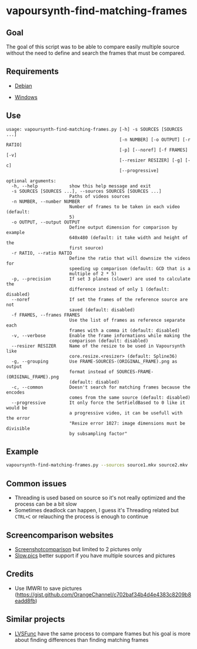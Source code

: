 # vapoursynth-find-matching-frames

## Goal

The goal of this script was to be able to compare easily multiple source without the need to define and search the frames that must be compared.

## Requirements

* [Debian](DEBIAN.md)

* [Windows](WINDOWS.md)

## Use

```
usage: vapoursynth-find-matching-frames.py [-h] -s SOURCES [SOURCES ...]
                                           [-n NUMBER] [-o OUTPUT] [-r RATIO]
                                           [-p] [--noref] [-f FRAMES] [-v]
                                           [--resizer RESIZER] [-g] [-c]
                                           [--progressive]

optional arguments:
  -h, --help            show this help message and exit
  -s SOURCES [SOURCES ...], --sources SOURCES [SOURCES ...]
                        Paths of videos sources
  -n NUMBER, --number NUMBER
                        Number of frames to be taken in each video (default:
                        5)
  -o OUTPUT, --output OUTPUT
                        Define output dimension for comparison by example
                        640x480 (default: it take width and height of the
                        first source)
  -r RATIO, --ratio RATIO
                        Define the ratio that will downsize the videos for
                        speeding up comparison (default: GCD that is a
                        multiple of 2 * 5)
  -p, --precision       If set 3 planes (slower) are used to calculate the
                        difference instead of only 1 (default: disabled)
  --noref               If set the frames of the reference source are not
                        saved (default: disabled)
  -f FRAMES, --frames FRAMES
                        Use the list of frames as reference separate each
                        frames with a comma it (default: disabled)
  -v, --verbose         Enable the frame informations while making the
                        comparison (default: disabled)
  --resizer RESIZER     Name of the resize to be used in Vapoursynth like
                        core.resize.<resizer> (default: Spline36)
  -g, --grouping        Use FRAME-SOURCES-(ORIGINAL_FRAME).png as output
                        format instead of SOURCES-FRAME-(ORIGINAL_FRAME).png
                        (default: disabled)
  -c, --common          Doesn't search for matching frames because the encodes
                        comes from the same source (default: disabled)
  --progressive         It only force the SetFieldBased to 0 like it would be
                        a progressive video, it can be usefull with the error
                        "Resize error 1027: image dimensions must be divisible
                        by subsampling factor"
```


## Example

```bash
vapoursynth-find-matching-frames.py --sources source1.mkv source2.mkv
```

## Common issues

* Threading is used based on source so it's not really optimized and the process can be a bit slow
* Sometimes deadlock can happen, I guess it's Threading related but `CTRL+C` or relauching the process is enough to continue

## Screencomparison websites

* [Screenshotcomparison](https://screenshotcomparison.com/) but limited to 2 pictures only
* [Slow.pics](https://slow.pics/) better support if you have multiple sources and pictures

## Credits

* Use IMWRI to save pictures (https://gist.github.com/OrangeChannel/c702baf34b4d4e4383c8209b8eadd8fb)

## Similar projects

* [LVSFunc](https://lvsfunc.readthedocs.io/en/latest/#module-lvsfunc.comparison) have the same process to compare frames but his goal is more about finding differences than finding matching frames
